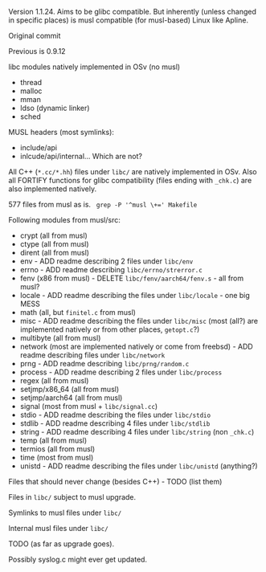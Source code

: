 Version 1.1.24. Aims to be glibc compatible. But inherently (unless changed in specific places) is musl compatible (for musl-based) Linux like Apline.

Original commit

Previous is 0.9.12

libc modules natively implemented in OSv (no musl)
* thread
* malloc
* mman
* ldso (dynamic linker)
* sched

MUSL headers (most symlinks):
* include/api
* inlcude/api/internal...
Which are not?

All C++ (`*.cc/*.hh`) files under `libc/` are natively implemented in OSv. Also all FORTIFY functions for glibc compatibility (files ending with `_chk.c`) are also implemented natively.

577 files from musl as is.
``` grep -P '^musl \+=' Makefile```

Following modules from musl/src:

* crypt (all from musl)
* ctype (all from musl)
* dirent (all from musl)
* env - ADD readme describing 2 files under `libc/env`
* errno - ADD readme describing `libc/errno/strerror.c`
* fenv (x86 from musl) - DELETE `libc/fenv/aarch64/fenv.s` - all from musl?
* locale - ADD readme describing the files under `libc/locale` - one big MESS
* math (all, but `finitel.c` from musl)
* misc - ADD readme describing the files under `libc/misc` (most (all?) are implemented natively or from other places, `getopt.c`?)
* multibyte (all from musl)
* network (most are implemented natively or come from freebsd) - ADD readme describing files under `libc/network`
* prng - ADD readme describing `libc/prng/random.c`
* process - ADD readme describing 2 files under `libc/process`
* regex (all from musl)
* setjmp/x86_64 (all from musl)
* setjmp/aarch64 (all from musl)
* signal (most from musl + `libc/signal.cc`)
* stdio - ADD readme describing the files under `libc/stdio` 
* stdlib - ADD readme describing 4 files under `libc/stdlib` 
* string - ADD readme describing 4 files under `libc/string` (non `_chk.c`)
* temp (all from musl)
* termios (all from musl)
* time (most from musl)
* unistd - ADD readme describing the files under `libc/unistd` (anything?)

Files that should never change (besides C++) - TODO (list them)

Files in `libc/` subject to musl upgrade.

Symlinks to musl files under `libc/`

Internal musl files under `libc/`

TODO (as far as upgrade goes).

Possibly syslog.c might ever get updated.
